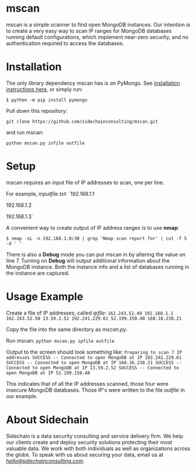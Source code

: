 # mscan
mscan is a simple scanner to find open MongoDB instances. Our intention is to create a very easy way to scan IP ranges for MongoDB databases running default configurations, which implement near-zero security, and no authentication required to access the databases. 

# Installation
The only library dependency mscan has is on PyMongo. See [installation instructions here](http://api.mongodb.com/python/current/installation.html), or simply run:

`$ python -m pip install pymongo`

Pull down this repository:

`git clone https://github.com/sidechainconsulting/mscan.git`

and run mscan:

`python mscan.py infile outfile`

# Setup
mscan requires an input file of IP addresses to scan, one per line. 

For example, *inputfile.txt*:
`192.168.1.1

192.168.1.2

192.168.1.3`

A convenient way to create output of IP address ranges is to use __nmap__:

`$ nmap -sL -n 192.168.1.0/30 | grep 'Nmap scan report for' | cut -f 5 -d ' '`

There is also a __Debug__ mode you can put mscan in by altering the value on line 7. Turning on __Debug__ will output additional information about the MongoDB instance. Both the instance info and a list of databases running in the instance are captured.

# Usage Example
Create a file of IP addresses, called *ipfile*:
`162.243.52.49
192.168.1.1
162.243.52.50
13.59.2.52
192.241.229.61
52.199.158.48
160.16.238.21`

Copy the file into the same directory as *mscan.py*. 

Run mscan:
`python mscan.py ipfile outfile`

Output to the screen should look something like:
`Preparing to scan 7 IP addresses
SUCCESS -- Connected to open MongoDB at IP 192.241.229.61
SUCCESS -- Connected to open MongoDB at IP 160.16.238.21
SUCCESS -- Connected to open MongoDB at IP 13.59.2.52
SUCCESS -- Connected to open MongoDB at IP 52.199.158.48`

This indicates that of all the IP addresses scanned, those four were insecure MongoDB databases. Those IP's were written to the file *outfile* in our example.

# About Sidechain
Sidechain is a data security consulting and service delivery firm. We help our clients create and deploy security solutions protecting their most valuable data. We work with both individuals as well as organizations across the globe. To speak with us about securing your data, email us at *hello@sidechainconsulting.com*.

